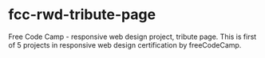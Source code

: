 # fcc-rwd-tribute-page
Free Code Camp - responsive web design project, tribute page.
This is first of 5 projects in responsive web design certification by freeCodeCamp.
